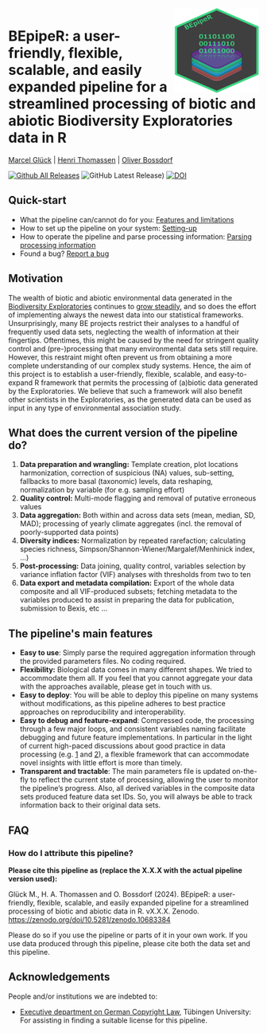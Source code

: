 <img align="right" width="170" height="170" src="https://github.com/marcelglueck/BEpipeR/blob/e902703f223bb39e01afaa7ae16f511b60ef39ca/BEpipeR_logo.png">

# BEpipeR: a user-friendly, flexible, scalable, and easily expanded pipeline for a streamlined processing of biotic and abiotic Biodiversity Exploratories data in R  
[Marcel Glück](https://orcid.org/0000-0002-9027-6750) | [Henri Thomassen](https://orcid.org/0000-0002-9403-1291) | [Oliver Bossdorf](https://orcid.org/0000-0001-7504-6511)

[![Github All Releases](https://img.shields.io/github/downloads/marcelglueck/BEpipeR/total.svg)]() 
![GitHub Latest Release)](https://img.shields.io/github/v/release/marcelglueck/BEpipeR) 
[![DOI](https://zenodo.org/badge/734299181.svg)](https://zenodo.org/doi/10.5281/zenodo.10683384)


## Quick-start
- What the pipeline can/cannot do for you: [Features and limitations](https://github.com/marcelglueck/BEpipeR?tab=readme-ov-file#what-does-the-current-version-of-the-pipeline-do)
- How to set up the pipeline on your system: [Setting-up](https://github.com/marcelglueck/BEpipeR/blob/main/setup_guide.md) 
- How to operate the pipeline and parse processing information: [Parsing processing information](https://github.com/marcelglueck/BEpipeR/blob/main/BEpipeR_workflow.svg)
- Found a bug? [Report a bug](https://github.com/marcelglueck/BEpipeR/issues)

## Motivation
The wealth of biotic and abiotic environmental data generated in the [Biodiversity
Exploratories](https://www.biodiversity-exploratories.de/en/) continues to [grow steadily](https://www.bexis.uni-jena.de/ddm/publicsearch/), and so does the effort of implementing always the
newest data into our statistical frameworks. Unsurprisingly, many BE projects restrict their analyses to a
handful of frequently used data sets, neglecting the wealth of information at their fingertips.
Oftentimes, this might be caused by the need for stringent quality control and (pre-)processing
that many environmental data sets still require. However, this restraint might often prevent us
from obtaining a more complete understanding of our complex study systems. Hence, the aim
of this project is to establish a user-friendly, flexible, scalable, and easy-to-expand R
framework that permits the processing of (a)biotic data generated by the Exploratories.
We believe that such a framework will also benefit other scientists in the Exploratories, 
as the generated data can be used as input in any type of environmental association study.

## What does the current version of the pipeline do?
1. **Data preparation and wrangling:** Template creation, plot locations harmonization, correction of suspicious (NA) values, sub-setting, fallbacks to more basal (taxonomic) levels, data reshaping, normalization by variable (for e.g. sampling effort)
2. **Quality control:** Multi-mode flagging and removal of putative erroneous values
3. **Data aggregation:** Both within and across data sets (mean, median, SD, MAD); processing of yearly climate aggregates (incl. the removal of poorly-supported data points)
4. **Diversity indices:** Normalization by repeated rarefaction; calculating species richness, Simpson/Shannon-Wiener/Margalef/Menhinick index, ...)
5. **Post-processing:** Data joining, quality control, variables selection by variance inflation factor (VIF) analyses with thresholds from two to ten
6. **Data export and metadata compilation:** Export of the whole data composite and all VIF-produced subsets; fetching metadata to the variables produced to assist in preparing the data for publication, submission to Bexis, etc ...

## The pipeline's main features
- **Easy to use**: Simply parse the required aggregation information through the provided parameters files. No coding required.
- **Flexibility:** Biological data comes in many different shapes. We tried to accommodate them all. If you feel that you cannot aggregate your data with the approaches available, please get in touch with us.
- **Easy to deploy**: You will be able to deploy this pipeline on many systems without modifications, as this pipeline adheres to best practice approaches on reproducibility and interoperability.
- **Easy to debug and feature-expand**: Compressed code, the processing through a few major
loops, and consistent variables naming facilitate debugging and future feature implementations. In particular in the light of current high-paced discussions about good practice in data processing (e.g. [1](https://journals.plos.org/ploscompbiol/article?id=10.1371/journal.pcbi.1003531) and [2](https://journals.asm.org/doi/full/10.1128/msphere.00355-23)), a flexible framework that can accommodate novel insights with little effort is more than timely.
- **Transparent and tractable**: The main parameters file is updated on-the-fly to reflect the current state of processing, allowing the user to monitor the pipeline’s progress. Also, all derived variables in the composite data sets produced  feature data set IDs. So, you will always be able to track information back to their original data sets.

## FAQ
### How do I attribute this pipeline?
**Please cite this pipeline as (replace the X.X.X with the actual pipeline version used):**

Glück M., H. A. Thomassen and O. Bossdorf (2024). BEpipeR: a user-friendly, flexible, scalable, and easily expanded pipeline for a streamlined processing of biotic and abiotic data in R. vX.X.X. Zenodo. https://zenodo.org/doi/10.5281/zenodo.10683384

Please do so if you use the pipeline or parts of it in your own work. If you use data produced through this pipeline, please cite both the data set and this pipeline.

## Acknowledgements
People and/or institutions we are indebted to:
- [Executive department on German Copyright Law](https://uni-tuebingen.de/en/facilities/university-library/publishing-research/publishing/copyright-law/), Tübingen University: For assisting in finding a suitable license for this pipeline.



